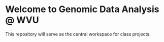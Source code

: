 # Welcome to Genomic Data Analysis @ WVU
This repository will serve as the central workspace for class projects.
